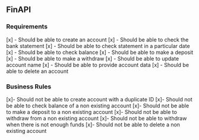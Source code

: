 ## FinAPI

### Requirements

[x] - Should be able to create an account
[x] - Should be able to check the bank statement
[x] - Should be able to check statement in a particular date
[x] - Should be able to check balance
[x] - Should be able to make a deposit
[x] - Should be able to make a withdraw
[x] - Should be able to update account name
[x] - Should be able to provide account data
[x] - Should be able to delete an account

### Business Rules

[x]- Should not be able to create account with a duplicate ID
[x]- Should not be able to check balance of a non existing account
[x]- Should not be able to make a deposit to a non existing account
[x]- Should not be able to withdraw from a non existing account
[x]- Should not be able to withdraw when there is not enough funds
[x]- Should not be able to delete a non existing account

